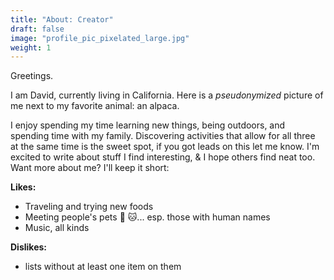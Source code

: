 ```yaml
---
title: "About: Creator"
draft: false
image: "profile_pic_pixelated_large.jpg"
weight: 1
---
```


Greetings.

I am David, currently living in California. Here is a *pseudonymized* picture of me next to my favorite animal: an alpaca.

I enjoy spending my time learning new things, being outdoors, and spending time with my family. Discovering activities that allow for all three at the same time is the sweet spot, if you got leads on this let me know. I'm excited to write about stuff I find interesting, & I hope others find neat too. Want more about me? I'll keep it short:

**Likes:**
* Traveling and trying new foods
* Meeting people's pets :dog: :cat:... esp. those with human names
* Music, all kinds

**Dislikes:**
* lists without at least one item on them